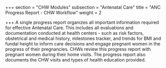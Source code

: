 +++
section = "CHW Modules"
subsection = "Antenatal Care"
title = "ANC Progress Report - CHW Workflow"
weight = 2

+++
A single progress report organizes all important information required for effective Antenatal Care. This includes all evaluations and documentation conducted at health centers - such as risk factors, obstetrical and medical history, milestones tracker, and trends for BMI and fundal height to inform care decisions and engage pregnant women in the progress of their pregnancies. CHWs review this progress report with pregnant women during their home visits. The progress report also documents the CHW visits and types of health education provided.